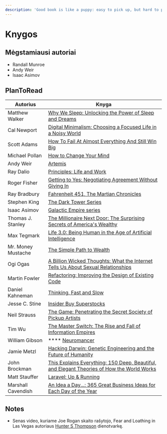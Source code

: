 ```yaml
---
description: 'Good book is like a puppy: easy to pick up, but hard to put down.'
---
```


# Knygos

## Mėgstamiausi autoriai

* Randall Munroe
* Andy Weir
* Isaac Asimov

## PlanToRead

| Autorius           | Knyga                                                                                                                                                                                                                                                                          |
| ------------------ | ------------------------------------------------------------------------------------------------------------------------------------------------------------------------------------------------------------------------------------------------------------------------------ |
| Matthew Walker     | [Why We Sleep: Unlocking the Power of Sleep and Dreams](https://www.amazon.com/Why-We-Sleep-Unlocking-Dreams/dp/1501144316)                                                                                                                                                    |
| Cal Newport        | [Digital Minimalism: Choosing a Focused Life in a Noisy World](https://www.amazon.com/Digital-Minimalism-Choosing-Focused-Noisy/dp/0525536515)                                                                                                                                 |
| Scott Adams        | [How To Fail At Almost Everything And Still Win Big](https://www.amazon.com/How-Fail-Almost-Everything-Still-ebook/dp/B00COOFBA4)                                                                                                                                              |
| Michael Pollan     | [How to Change Your Mind](https://www.amazon.com/Change-Your-Mind-Consciousness-Transcendence/dp/1594204225)                                                                                                                                                                   |
| Andy Weir          | [Artemis](https://www.amazon.com/Artemis-Andy-Weir/dp/1543641490)                                                                                                                                                                                                              |
| Ray Dalio          | [Principles: Life and Work](https://www.amazon.com/Principles-Life-Work-Ray-Dalio/dp/1501124021)                                                                                                                                                                               |
| Roger Fisher       | [Getting to Yes: Negotiating Agreement Without Giving In](https://www.amazon.com/Getting-Yes-Negotiating-Agreement-Without/dp/0140157352)                                                                                                                                      |
| Ray Bradbury       | [Fahrenheit 451, The Martian Chronicles](https://www.goodreads.com/author/show/1630.Ray\_Bradbury)                                                                                                                                                                             |
| Stephen King       | [The Dark Tower Series](https://www.goodreads.com/series/40750-the-dark-tower)                                                                                                                                                                                                 |
| Isaac Asimov       | [Galactic Empire series](https://www.wikiwand.com/en/Galactic\_Empire\_\(series\))                                                                                                                                                                                             |
| Thomas J. Stanley  | [The Millionaire Next Door: The Surprising Secrets of America's Wealthy](https://www.amazon.com/dp/1589795474/?tag=richardreeze-20)                                                                                                                                            |
| Max Tegmark        | [Life 3.0: Being Human in the Age of Artificial Intelligence](https://www.amazon.com/Life-3-0-Being-Artificial-Intelligence/dp/1101946598)                                                                                                                                     |
| Mr. Money Mustache | [The Simple Path to Wealth](https://www.amazon.com/dp/1533667926/?tag=richardreeze-20)                                                                                                                                                                                         |
| Ogi Ogas           | [A Billion Wicked Thoughts: What the Internet Tells Us About Sexual Relationships](https://www.amazon.com/dp/B004LRPJ3G/?tag=richardreeze-20)                                                                                                                                  |
| Martin Fowler      | [Refactoring: Improving the Design of Existing Code](https://www.amazon.com/Refactoring-Improving-Design-Existing-Code/dp/0201485672)                                                                                                                                          |
| Daniel Kahneman    | [Thinking, Fast and Slow](https://www.amazon.com/Thinking-Fast-Slow-Daniel-Kahneman/dp/0374533555)                                                                                                                                                                             |
| Jesse C. Stine     | [Insider Buy Superstocks](https://www.amazon.com/Insider-Buy-Superstocks-Turned-Million/dp/0615818455)                                                                                                                                                                         |
| Neil Strauss       | [The Game: Penetrating the Secret Society of Pickup Artists](https://www.amazon.com/Game-Penetrating-Secret-Society-Artists/dp/0060554738)                                                                                                                                     |
| Tim Wu             | [The Master Switch: The Rise and Fall of Information Empires](https://www.goodreads.com/book/show/8201080-the-master-switch)                                                                                                                                                   |
| William Gibson     | \*\*\*\* [Neuromancer](https://www.wikiwand.com/en/Neuromancer)                                                                                                                                                                                                                |
| Jamie Metzl        | [Hacking Darwin: Genetic Engineering and the Future of Humanity](https://www.amazon.com/Hacking-Darwin-Genetic-Engineering-Humanity/dp/149267009X)                                                                                                                             |
| John Brockman      | [This Explains Everything: 150 Deep, Beautiful, and Elegant Theories of How the World Works](https://www.amazon.com/This-Explains-Everything-Beautiful-Theories-ebook/dp/B0089LOGDO?\_bbid=12217792\&tag=bookbubemail17-20)                                                    |
| Matt Stauffer      | [Laravel: Up & Running](https://www.amazon.com/Laravel-Running-Framework-Building-Modern-ebook-dp-B07Q3T513R/dp/B07Q3T513R/ref=as\_li\_ss\_tl?\_encoding=UTF8\&me=\&qid=1554814898\&linkCode=sl1\&tag=laranews08-20\&linkId=30a646cad717ff51dad164b6c7375a63\&language=en\_US) |
| Marshall Cavendish | [An Idea a Day...: 365 Great Business Ideas for Each Day of the Year](https://www.amazon.com/Idea-Day-Great-Business-Ideas/dp/9814328642)                                                                                                                                      |

## **Notes**

* Senas video, kuriame Joe Rogan skaito rašytojo, Fear and Loathing in Las Vegas autoriaus [Hunter S Thompson](https://www.youtube.com/watch?v=RqEmCr8gAAM) dienotvarkę.
